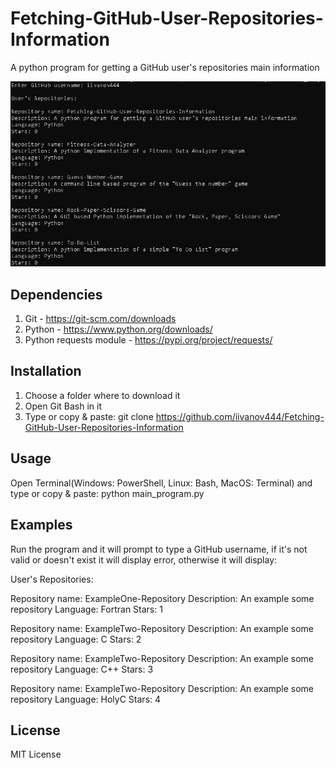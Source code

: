 # Fetching-GitHub-User-Repositories-Information
A python program for getting a GitHub user's repositories main information

![Program GUI window](screenshots/1.jpg "width=767,height=451")

## Dependencies
1. Git - https://git-scm.com/downloads
2. Python - https://www.python.org/downloads/
3. Python requests module - https://pypi.org/project/requests/

## Installation
1. Choose a folder where to download it
2. Open Git Bash in it
3. Type or copy & paste: git clone https://github.com/iivanov444/Fetching-GitHub-User-Repositories-Information

## Usage
Open Terminal(Windows: PowerShell, Linux: Bash, MacOS: Terminal)
and type or copy & paste: python main_program.py

## Examples
Run the program and it will prompt to type a GitHub username, if it's not valid or doesn't exist it will display error, otherwise it will display:

User's Repositories:

Repository name: ExampleOne-Repository
Description: An example some repository
Language: Fortran
Stars: 1

Repository name: ExampleTwo-Repository
Description: An example some repository
Language: C
Stars: 2

Repository name: ExampleTwo-Repository
Description: An example some repository
Language: C++
Stars: 3

Repository name: ExampleTwo-Repository
Description: An example some repository
Language: HolyC
Stars: 4

## License
MIT License
